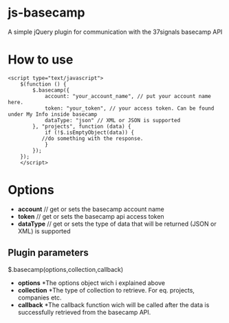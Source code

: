 js-basecamp
===========

A simple jQuery plugin for communication with the 37signals basecamp API

# How to use

	<script type="text/javascript">
        $(function () {
            $.basecamp({
                account: "your_account_name", // put your account name here.
                token: "your_token", // your access token. Can be found under My Info inside basecamp
                dataType: "json" // XML or JSON is supported
            }, "projects", function (data) {
                if (!$.isEmptyObject(data)) {
	           //do something with the response.
                }
            });
        });
    	</script>

# Options

* **account** // get or sets the basecamp account name
* **token** // get or sets the basecamp api access token
* **dataType** // get or sets the type of data that will be returned (JSON or XML) is supported

## Plugin parameters
$.basecamp(options,collection,callback)

* **options**
  *The options object wich i explained above
* **collection**
  *The type of collection to retrieve. For eq. projects, companies etc.
* **callback**
  *The callback function wich will be called after the data is successfully retrieved from the basecamp API.

	
